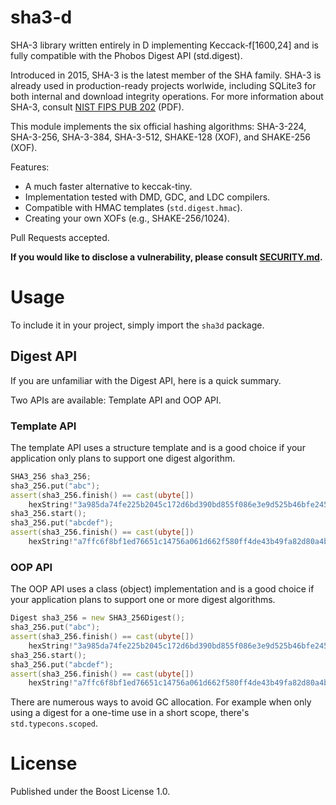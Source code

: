 # sha3-d

SHA-3 library written entirely in D implementing Keccack-f\[1600,24] and is fully
compatible with the Phobos Digest API (std.digest).

Introduced in 2015, SHA-3 is the latest member of the SHA family. SHA-3 is
already used in production-ready projects worlwide, including SQLite3 for both
internal and download integrity operations. For more information about SHA-3,
consult [NIST FIPS PUB 202](http://dx.doi.org/10.6028/NIST.FIPS.202) (PDF).

This module implements the six official hashing algorithms: SHA-3-224, SHA-3-256,
SHA-3-384, SHA-3-512, SHAKE-128 (XOF), and SHAKE-256 (XOF).

Features:
- A much faster alternative to keccak-tiny.
- Implementation tested with DMD, GDC, and LDC compilers.
- Compatible with HMAC templates (`std.digest.hmac`).
- Creating your own XOFs (e.g., SHAKE-256/1024).

Pull Requests accepted.

**If you would like to disclose a vulnerability, please consult [SECURITY.md](../master/.github/SECURITY.md).**

# Usage

To include it in your project, simply import the `sha3d` package.

## Digest API

If you are unfamiliar with the Digest API, here is a quick summary.

Two APIs are available: Template API and OOP API.

### Template API

The template API uses a structure template and is a good choice if your
application only plans to support one digest algorithm.

```d
SHA3_256 sha3_256;
sha3_256.put("abc");
assert(sha3_256.finish() == cast(ubyte[])
    hexString!"3a985da74fe225b2045c172d6bd390bd855f086e3e9d525b46bfe24511431532");
sha3_256.start();
sha3_256.put("abcdef");
assert(sha3_256.finish() == cast(ubyte[])
    hexString!"a7ffc6f8bf1ed76651c14756a061d662f580ff4de43b49fa82d80a4b80f8434a");
```

### OOP API

The OOP API uses a class (object) implementation and is a good choice if
your application plans to support one or more digest algorithms.

```d
Digest sha3_256 = new SHA3_256Digest();
sha3_256.put("abc");
assert(sha3_256.finish() == cast(ubyte[])
    hexString!"3a985da74fe225b2045c172d6bd390bd855f086e3e9d525b46bfe24511431532");
sha3_256.start();
sha3_256.put("abcdef");
assert(sha3_256.finish() == cast(ubyte[])
    hexString!"a7ffc6f8bf1ed76651c14756a061d662f580ff4de43b49fa82d80a4b80f8434a");
```

There are numerous ways to avoid GC allocation. For example when only using a
digest for a one-time use in a short scope, there's `std.typecons.scoped`.

# License

Published under the Boost License 1.0.